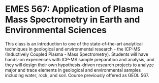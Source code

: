 # EMES 567: Application of Plasma Mass Spectrometry in Earth and Environmental Sciences

This class is an introduction to one of the state-of-the-art analytical techniques in geological and environmental research - the ICP-MS (Inductively Coupled Plasma - Mass Spectrometry). Students will have hands-on experiences with ICP-MS sample preparation and analysis, and they will design their own hypothesis-driven research projects to analyze major and trace elements in geological and environmental samples including water, rock, and soil. Course previously offered as GEOL 567.